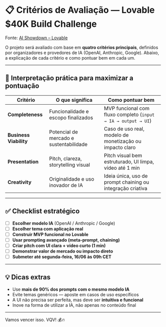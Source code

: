 # 📋 Critérios de Avaliação — Lovable $40K Build Challenge

Fonte: [AI Showdown – Lovable](https://aishowdown.lovable.app/)

O projeto será avaliado com base em **quatro critérios principais**, definidos por organizadores e provedores de IA (OpenAI, Anthropic, Google). Abaixo, a explicação de cada critério e como pontuar bem em cada um.

---

## 🎯 Interpretação prática para maximizar a pontuação

| Critério              | O que significa                              | Como pontuar bem                                               |
|-----------------------|-----------------------------------------------|----------------------------------------------------------------|
| **Completeness**      | Funcionalidade e escopo finalizados           | MVP funcional com fluxo completo (`input → IA → output → UI`) |
| **Business Viability**| Potencial de mercado e sustentabilidade       | Caso de uso real, modelo de monetização ou impacto claro       |
| **Presentation**      | Pitch, clareza, storytelling visual           | Pitch visual bem estruturado, UI limpa, vídeo até 1 min        |
| **Creativity**        | Originalidade e uso inovador de IA            | Ideia única, uso de prompt chaining ou integração criativa     |

---

## ✅ Checklist estratégico

- [ ] **Escolher modelo IA** (OpenAI / Anthropic / Google)
- [ ] **Escolher tema com aplicação real**
- [ ] **Construir MVP funcional no Lovable**
- [ ] **Usar prompting avançado (meta‑prompt, chaining)**
- [ ] **Criar pitch com UI clara + vídeo curto (1 min)**
- [ ] **Demonstrar valor de mercado ou impacto direto**
- [ ] **Submeter até segunda-feira, 16/06 às 09h CET**

---

## 💡 Dicas extras

- Use **mais de 90% dos prompts com o mesmo modelo IA**
- Evite temas genéricos — aposte em casos de uso específicos
- A UI não precisa ser perfeita, mas deve ser **intuitiva e funcional**
- Inove na forma de utilizar a IA, não apenas no conteúdo final

---

Vamos vencer isso. VQV! 💰🔥

